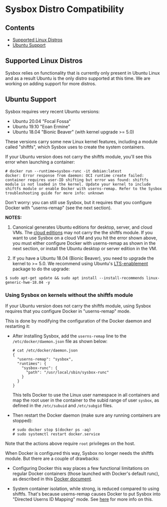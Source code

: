 # Sysbox Distro Compatibility

## Contents

-   [Supported Linux Distros](#supported-linux-distros)
-   [Ubuntu Support](#ubuntu-support)

## Supported Linux Distros

Sysbox relies on functionality that is currently only present in Ubuntu Linux
and as a result Ubuntu is the only distro supported at this time. We are working
on adding support for more distros.

## Ubuntu Support

Sysbox requires very recent Ubuntu versions:

-   Ubuntu 20.04 "Focal Fossa"
-   Ubuntu 19.10 "Eoan Ermine"
-   Ubuntu 18.04 "Bionic Beaver" (with kernel upgrade >= 5.0)

These versions carry some new Linux kernel features, including a module called
"shiftfs", which Sysbox uses to create the system containers.

If your Ubuntu version does not carry the shiftfs module, you'll see this error
when launching a container:

```console
# docker run --runtime=sysbox-runc -it debian:latest
docker: Error response from daemon: OCI runtime create failed: container requires user-ID shifting but error was found: shiftfs module is not loaded in the kernel. Update your kernel to include shiftfs module or enable Docker with userns-remap. Refer to the Sysbox troubleshooting guide for more info: unknown
```

Don't worry: you can still use Sysbox, but it requires that you configure Docker
with "userns-remap" (see the next section).

**NOTES:**

1) Canonical generates Ubuntu editions for desktop, server, and cloud VMs. The
[cloud editions](https://cloud-images.ubuntu.com/) may not carry the the shiftfs
module. If you want to use Sysbox on a cloud VM and you hit the error shown
above, you must either configure Docker with userns-remap as shown in the next
section, or install the Ubuntu desktop or server edition in the VM.

2) If you have a Ubuntu 18.04 (Bionic Beaver), you need to upgrade the kernel to >= 5.0.
We recommend using Ubuntu's [LTS-enablement](https://wiki.ubuntu.com/Kernel/LTSEnablementStack)
package to do the upgrade:

```console
$ sudo apt-get update && sudo apt install --install-recommends linux-generic-hwe-18.04 -y
```

### Using Sysbox on kernels without the shiftfs module

If your Ubuntu version does not carry the shiftfs module, using Sysbox requires
that you configure Docker in "userns-remap" mode.

This is done by modifying the configuration of the Docker daemon and restarting it:

-   After installing Sysbox, add the `userns-remap` line to the
    `/etc/docker/daemon.json` file as shown below:

    ```console
    # cat /etc/docker/daemon.json
    {
      "userns-remap": "sysbox",
      "runtimes": {
        "sysbox-runc": {
          "path": "/usr/local/sbin/sysbox-runc"
        }
      }
    }
    ```

    This tells Docker to use the Linux user namespace in all containers
    and map the root user in the container to the subid range of
    user `sysbox`, as defined in the `/etc/subuid` and `/etc/subgid` files.

-   Then restart the Docker daemon (make sure any running containers are stopped):

    ```console
    # sudo docker stop $(docker ps -aq)
    # sudo systemctl restart docker.service
    ```

Note that the actions above require `root` privileges on the host.

When Docker is configured this way, Sysbox no longer needs the shiftfs
module. But there are a couple of drawbacks:

-   Configuring Docker this way places a few functional limitations on regular Docker containers
    (those launched with Docker's default runc), as described in this [Docker document](https://docs.docker.com/engine/security/userns-remap).

-   System container isolation, while strong, is reduced compared to using shiftfs.
    That's because userns-remap causes Docker to put Sysbox into "Directed Userns ID Mapping" mode.
    See [here](docs/user-guide/security.md#user-namespace-id-mapping) for more info on this.
